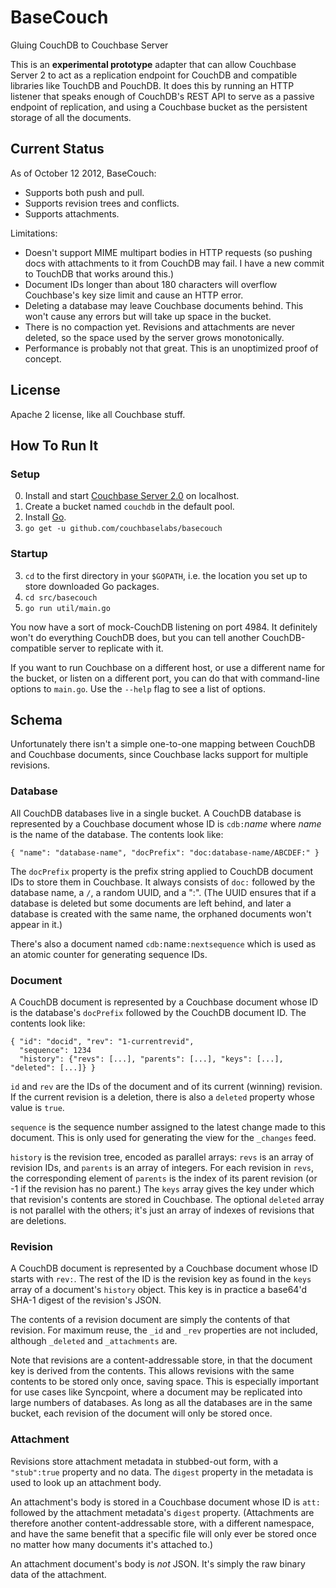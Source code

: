 # BaseCouch

Gluing CouchDB to Couchbase Server

This is an **experimental prototype** adapter that can allow Couchbase Server 2 to act as a replication endpoint for CouchDB and compatible libraries like TouchDB and PouchDB. It does this by running an HTTP listener that speaks enough of CouchDB's REST API to serve as a passive endpoint of replication, and using a Couchbase bucket as the persistent storage of all the documents.

## Current Status

As of October 12 2012, BaseCouch:

* Supports both push and pull.
* Supports revision trees and conflicts.
* Supports attachments.

Limitations:

* Doesn't support MIME multipart bodies in HTTP requests (so pushing docs with attachments to it from CouchDB may fail. I have a new commit to TouchDB that works around this.)
* Document IDs longer than about 180 characters will overflow Couchbase's key size limit and cause an HTTP error.
* Deleting a database may leave Couchbase documents behind. This won't cause any errors but will take up space in the bucket.
* There is no compaction yet. Revisions and attachments are never deleted, so the space used by the server grows monotonically.
* Performance is probably not that great. This is an unoptimized proof of concept.

## License

Apache 2 license, like all Couchbase stuff.

## How To Run It

### Setup

0. Install and start [Couchbase Server 2.0](http://www.couchbase.com) on localhost.
1. Create a bucket named `couchdb` in the default pool.
1. Install [Go](http://golang.org).
2. `go get -u github.com/couchbaselabs/basecouch`

### Startup

3. `cd` to the first directory in your `$GOPATH`, i.e. the location you set up to store downloaded Go packages.
4. `cd src/basecouch`
5. `go run util/main.go`

You now have a sort of mock-CouchDB listening on port 4984. It definitely won't do everything CouchDB does, but you can tell another CouchDB-compatible server to replicate with it.

If you want to run Couchbase on a different host, or use a different name for the bucket, or listen on a different port, you can do that with command-line options to `main.go`. Use the `--help` flag to see a list of options.

## Schema

Unfortunately there isn't a simple one-to-one mapping between CouchDB and Couchbase documents, since Couchbase lacks support for multiple revisions.

### Database

All CouchDB databases live in a single bucket. A CouchDB database is represented by a Couchbase document whose ID is `cdb:`_name_ where _name_ is the name of the database. The contents look like:

    { "name": "database-name", "docPrefix": "doc:database-name/ABCDEF:" }

The `docPrefix` property is the prefix string applied to CouchDB document IDs to store them in Couchbase. It always consists of `doc:` followed by the database name, a `/`, a random UUID, and a ":". (The UUID ensures that if a database is deleted but some documents are left behind, and later a database is created with the same name, the orphaned documents won't appear in it.)

There's also a document named `cdb:`name`:nextsequence` which is used as an atomic counter for generating sequence IDs.

### Document

A CouchDB document is represented by a Couchbase document whose ID is the database's `docPrefix` followed by the CouchDB document ID. The contents look like:

    { "id": "docid", "rev": "1-currentrevid",
      "sequence": 1234
      "history": {"revs": [...], "parents": [...], "keys": [...], "deleted": [...]} }

`id` and `rev` are the IDs of the document and of its current (winning) revision. If the current revision is a deletion, there is also a `deleted` property whose value is `true`.

`sequence` is the sequence number assigned to the latest change made to this document. This is only used for generating the view for the `_changes` feed.

`history` is the revision tree, encoded as parallel arrays: `revs` is an array of revision IDs, and `parents` is an array of integers. For each revision in `revs`, the corresponding element of `parents` is the index of its parent revision (or -1 if the revision has no parent.) The `keys` array gives the key under which that revision's contents are stored in Couchbase. The optional `deleted` array is not parallel with the others; it's just an array of indexes of revisions that are deletions.

### Revision

A CouchDB document is represented by a Couchbase document whose ID starts with `rev:`. The rest of the ID is the revision key as found in the `keys` array of a document's `history` object. This key is in practice a base64'd SHA-1 digest of the revision's JSON.

The contents of a revision document are simply the contents of that revision. For maximum reuse, the `_id` and `_rev` properties are not included, although `_deleted` and `_attachments` are.

Note that revisions are a content-addressable store, in that the document key is derived from the contents. This allows revisions with the same contents to be stored only once, saving space. This is especially important for use cases like Syncpoint, where a document may be replicated into large numbers of databases. As long as all the databases are in the same bucket, each revision of the document will only be stored once.

### Attachment

Revisions store attachment metadata in stubbed-out form, with a `"stub":true` property and no data. The `digest` property in the metadata is used to look up an attachment body.

An attachment's body is stored in a Couchbase document whose ID is `att:` followed by the attachment metadata's `digest` property. (Attachments are therefore another content-addressable store, with a different namespace, and have the same benefit that a specific file will only ever be stored once no matter how many documents it's attached to.)

An attachment document's body is _not_ JSON. It's simply the raw binary data of the attachment.

